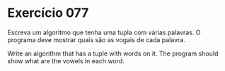 # Exercício 077

Escreva um algoritmo que tenha uma tupla com várias palavras. O programa deve mostrar quais são as vogais de cada palavra.

Write an algorithm that has a tuple with words on it. The program should show what are the vowels in each word.
